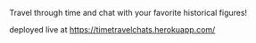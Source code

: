 Travel through time and chat with your favorite historical figures!

deployed live at https://timetravelchats.herokuapp.com/




